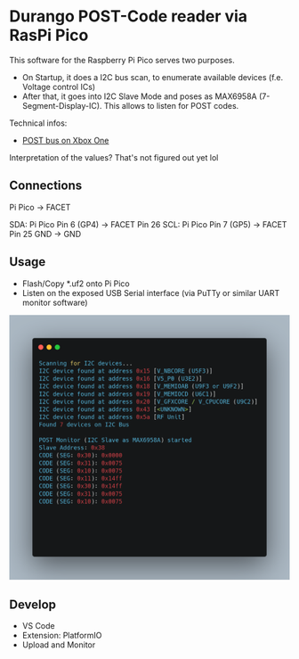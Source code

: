 # Durango POST-Code reader via RasPi Pico

This software for the Raspberry Pi Pico serves two purposes.

- On Startup, it does a I2C bus scan, to enumerate available devices (f.e. Voltage control ICs)
- After that, it goes into I2C Slave Mode and poses as MAX6958A (7-Segment-Display-IC). This allows to listen for POST codes.

Technical infos:

- [POST bus on Xbox One](https://xboxoneresearch.github.io/wiki/hardware/post/)

Interpretation of the values? That's not figured out yet lol

## Connections

Pi Pico -> FACET

SDA: Pi Pico Pin 6 (GP4) -> FACET Pin 26
SCL: Pi Pico Pin 7 (GP5) -> FACET Pin 25
GND -> GND

## Usage

- Flash/Copy *.uf2 onto Pi Pico
- Listen on the exposed USB Serial interface (via PuTTy or similar UART monitor software)

![Example output](./assets/screenshot.png)

## Develop

- VS Code
- Extension: PlatformIO
- Upload and Monitor